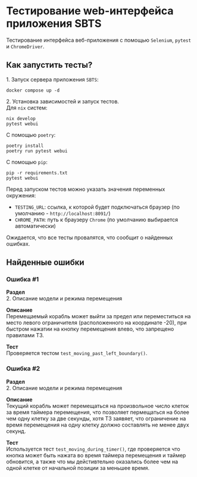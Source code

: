 # Тестирование web-интерфейса приложения SBTS

Тестирование интерфейса веб-приложения с помощью `Selenium`, `pytest` и `ChromeDriver`.

## Как запустить тесты?

1\. Запуск сервера приложения `SBTS`:
```
docker compose up -d
```

2\. Установка зависимостей и запуск тестов.  
Для `nix` систем:
```
nix develop
pytest webui
```

С помощью `poetry`:
```
poetry install
poetry run pytest webui
```

С помощью `pip`:
```
pip -r requirements.txt
pytest webui
```

Перед запуском тестов можно указать значения переменных окружения:
- `TESTING_URL`: ссылка, к которой будет подключаться браузер (по умолчанию - `http://localhost:8091/`)
- `CHROME_PATH`: путь к браузеру `Chrome` (по умолчанию выбирается автоматически)  

Ожидается, что все тесты провалятся, что сообщит о найденных ошибках.

## Найденные ошибки

### Ошибка #1

**Раздел**  
2\. Описание модели и режима перемещения

**Описание**  
Перемещаемый корабль может выйти за предел или переместиться на место левого ограничителя (расположенного на координате -20), при быстром нажатии на кнопку перемещения влево, что запрещено правилами ТЗ.

**Тест**  
Проверяется тестом `test_moving_past_left_boundary()`.

### Ошибка #2

**Раздел**  
2\. Описание модели и режима перемещения

**Описание**  
Текущий корабль может перемещаться на произвольное число клеток за время таймера перемещения, что позволяет пермещаться на более чем одну клетку за две секунды, хотя ТЗ заявяет, что ограничение на время перемещения на одну клетку должно составлять не менее двух секунд.

**Тест**  
Используется тест `test_moving_during_timer()`, где проверяется что кнопка может быть нажата во время таймера перемещения и таймер обновится, а также что мы дейстивтельно оказались более чем на одной клетке от начальной позиции за меньшее время.
